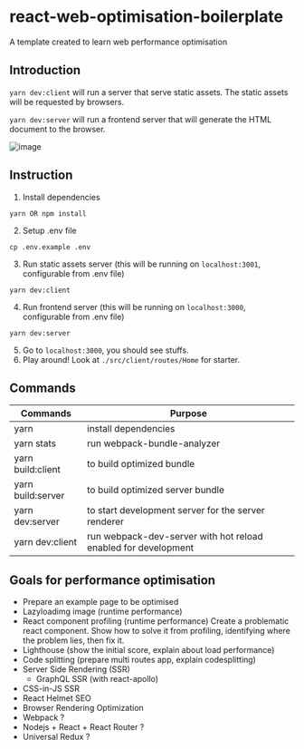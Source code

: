 # react-web-optimisation-boilerplate

A template created to learn web performance optimisation

## Introduction
`yarn dev:client` will run a server that serve static assets. The static assets will be requested by browsers.

`yarn dev:server` will run a frontend server that will generate the HTML document to the browser.

![image](https://user-images.githubusercontent.com/7252454/60248069-1562a180-98ec-11e9-904c-1447a7914b2a.png)

## Instruction
1. Install dependencies
```
yarn OR npm install
```
2. Setup .env file
```
cp .env.example .env
```
3. Run static assets server (this will be running on `localhost:3001`, configurable from .env file)
```
yarn dev:client
```
4. Run frontend server (this will be running on `localhost:3000`, configurable from .env file)
```
yarn dev:server
```
5. Go to `localhost:3000`, you should see stuffs.
6. Play around! Look at `./src/client/routes/Home` for starter.


## Commands
| Commands            | Purpose                                                        |
|---------------------|----------------------------------------------------------------|
| yarn                | install dependencies                                           |
| yarn stats          | run webpack-bundle-analyzer                                    |
| yarn build:client   | to build optimized bundle                                      |
| yarn build:server   | to build optimized server bundle                               |
| yarn dev:server     | to start development server for the server renderer            |
| yarn dev:client     | run webpack-dev-server with hot reload enabled for development | 


## Goals for performance optimisation
- Prepare an example page to be optimised
- Lazyloadimg image (runtime performance)
- React component profiling (runtime performance)
Create a problematic react component. Show how to solve it from profiling, identifying where the problem lies, then fix it.
- Lighthouse (show the initial score, explain about load performance)
- Code splitting (prepare multi routes app, explain codesplitting)
- Server Side Rendering (SSR)
  - GraphQL SSR (with react-apollo)
- CSS-in-JS SSR
- React Helmet SEO
- Browser Rendering Optimization
- Webpack ?
- Nodejs + React + React Router ?
- Universal Redux ?